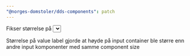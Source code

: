 ```yaml
---
"@norges-domstoler/dds-components": patch
---
```


Fikser størrelse på <Select isMulti componentSize="tiny" /> labels

Størrelse på value label gjorde at høyde på input container ble større enn andre input komponenter med samme component size
